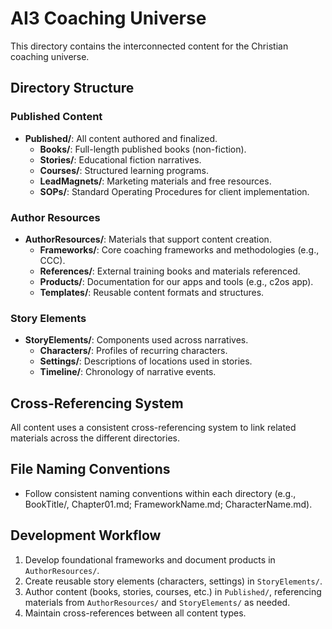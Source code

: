 # AI3 Coaching Universe

This directory contains the interconnected content for the Christian coaching universe.

## Directory Structure

### Published Content

- **Published/**: All content authored and finalized.
  - **Books/**: Full-length published books (non-fiction).
  - **Stories/**: Educational fiction narratives.
  - **Courses/**: Structured learning programs.
  - **LeadMagnets/**: Marketing materials and free resources.
  - **SOPs/**: Standard Operating Procedures for client implementation.

### Author Resources

- **AuthorResources/**: Materials that support content creation.
  - **Frameworks/**: Core coaching frameworks and methodologies (e.g., CCC).
  - **References/**: External training books and materials referenced.
  - **Products/**: Documentation for our apps and tools (e.g., c2os app).
  - **Templates/**: Reusable content formats and structures.

### Story Elements

- **StoryElements/**: Components used across narratives.
  - **Characters/**: Profiles of recurring characters.
  - **Settings/**: Descriptions of locations used in stories.
  - **Timeline/**: Chronology of narrative events.

## Cross-Referencing System

All content uses a consistent cross-referencing system to link related materials across the different directories.

## File Naming Conventions

- Follow consistent naming conventions within each directory (e.g., BookTitle/, Chapter01.md; FrameworkName.md; CharacterName.md).

## Development Workflow

1. Develop foundational frameworks and document products in `AuthorResources/`.
2. Create reusable story elements (characters, settings) in `StoryElements/`.
3. Author content (books, stories, courses, etc.) in `Published/`, referencing materials from `AuthorResources/` and `StoryElements/` as needed.
4. Maintain cross-references between all content types. 